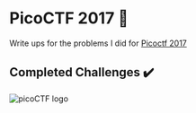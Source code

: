 # PicoCTF 2017 :checkered_flag:
Write ups for the problems I did for [Picoctf 2017](https://2017game.picoctf.com/ "2017 picoCTF")


## Completed Challenges :heavy_check_mark:

![](https://github.com/dumblole/CTF-Writeups/blob/master/picoCTF-2017/images/Brush-%231.png "picoCTF logo")
